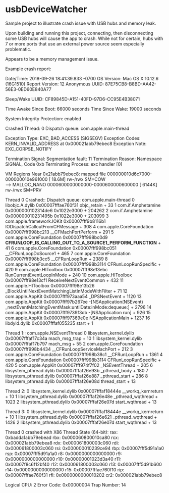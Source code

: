 # usbDeviceWatcher
Sample project to illustrate crash issue with USB hubs and memory leak.


Upon building and running this project, connecting, then disconnecting some USB hubs will cause the app to crash. While not for certain, hubs with 7 or more ports that use an external power source seem especially problematic.

Appears to be a memory management issue.

Example crash report:

Date/Time: 2018-09-26 18:41:39.833 -0700
OS Version: Mac OS X 10.12.6 (16G1510)
Report Version: 12
Anonymous UUID: 87E75CB8-B8BD-AA42-56E3-0ED60E840A77

Sleep/Wake UUID: CF89845D-A151-40FD-97D6-CC95E4B38071

Time Awake Since Boot: 66000 seconds
Time Since Wake: 19000 seconds

System Integrity Protection: enabled

Crashed Thread: 0 Dispatch queue: com.apple.main-thread

Exception Type: EXC_BAD_ACCESS (SIGSEGV)
Exception Codes: KERN_INVALID_ADDRESS at 0x000021abb79ebec8
Exception Note: EXC_CORPSE_NOTIFY

Termination Signal: Segmentation fault: 11
Termination Reason: Namespace SIGNAL, Code 0xb
Terminating Process: exc handler [0]

VM Regions Near 0x21abb79ebec8:
    mapped file 000000010d6c7000-000000010e961000 [ 18.6M] rw-/rwx SM=COW  
--> 
    MALLOC_NANO 0000600000000000-0000600000600000 [ 6144K] rw-/rwx SM=PRV  

Thread 0 Crashed:: Dispatch queue: com.apple.main-thread
0 libobjc.A.dylib 0x00007fffae760f31 objc_retain + 33
1 com.if.Amphetamine 0x0000000102314de6 0x1022e3000 + 204262
2 com.if.Amphetamine 0x000000010231495b 0x1022e3000 + 203099
3 com.apple.framework.IOKit 0x00007fff9b8116b1 IODispatchCalloutFromCFMessage + 308
4 com.apple.CoreFoundation 0x00007fff998bc213 __CFMachPortPerform + 291
5 com.apple.CoreFoundation 0x00007fff998bc0d9 __CFRUNLOOP_IS_CALLING_OUT_TO_A_SOURCE1_PERFORM_FUNCTION__ + 41
6 com.apple.CoreFoundation 0x00007fff998bc051 __CFRunLoopDoSource1 + 465
7 com.apple.CoreFoundation 0x00007fff998b3cc5 __CFRunLoopRun + 2389
8 com.apple.CoreFoundation 0x00007fff998b3114 CFRunLoopRunSpecific + 420
9 com.apple.HIToolbox 0x00007fff98e13ebc RunCurrentEventLoopInMode + 240
10 com.apple.HIToolbox 0x00007fff98e13cf1 ReceiveNextEventCommon + 432
11 com.apple.HIToolbox 0x00007fff98e13b26 _BlockUntilNextEventMatchingListInModeWithFilter + 71
12 com.apple.AppKit 0x00007fff973aaa54 _DPSNextEvent + 1120
13 com.apple.AppKit 0x00007fff97b267ee -[NSApplication(NSEvent) _nextEventMatchingEventMask:untilDate:inMode:dequeue:] + 2796
14 com.apple.AppKit 0x00007fff9739f3db -[NSApplication run] + 926
15 com.apple.AppKit 0x00007fff97369e0e NSApplicationMain + 1237
16 libdyld.dylib 0x00007fffaf055235 start + 1

Thread 1:: com.apple.NSEventThread
0 libsystem_kernel.dylib 0x00007fffaf17c34a mach_msg_trap + 10
1 libsystem_kernel.dylib 0x00007fffaf17b797 mach_msg + 55
2 com.apple.CoreFoundation 0x00007fff998b4434 __CFRunLoopServiceMachPort + 212
3 com.apple.CoreFoundation 0x00007fff998b38c1 __CFRunLoopRun + 1361
4 com.apple.CoreFoundation 0x00007fff998b3114 CFRunLoopRunSpecific + 420
5 com.apple.AppKit 0x00007fff974f7f02 _NSEventThread + 205
6 libsystem_pthread.dylib 0x00007fffaf26e93b _pthread_body + 180
7 libsystem_pthread.dylib 0x00007fffaf26e887 _pthread_start + 286
8 libsystem_pthread.dylib 0x00007fffaf26e08d thread_start + 13

Thread 2:
0 libsystem_kernel.dylib 0x00007fffaf18444e __workq_kernreturn + 10
1 libsystem_pthread.dylib 0x00007fffaf26e48e _pthread_wqthread + 1023
2 libsystem_pthread.dylib 0x00007fffaf26e07d start_wqthread + 13

Thread 3:
0 libsystem_kernel.dylib 0x00007fffaf18444e __workq_kernreturn + 10
1 libsystem_pthread.dylib 0x00007fffaf26e621 _pthread_wqthread + 1426
2 libsystem_pthread.dylib 0x00007fffaf26e07d start_wqthread + 13

Thread 0 crashed with X86 Thread State (64-bit):
  rax: 0xbadda1abb79ebead rbx: 0x000060800010ca80 rcx: 0x000021abb79ebea8 rdx: 0x000061800003c060
  rdi: 0x000061800003c060 rsi: 0x000000010239ce94 rbp: 0x00007fff5d91a1a0 rsp: 0x00007fff5d91a1a0
   r8: 0x0000000000000000 r9: 0x0000000000000000 r10: 0x00000001023d3a40 r11: 0x00007f8c6f12bf40
  r12: 0x000061800003c060 r13: 0x00007fff5d91b600 r14: 0x0000000000000000 r15: 0x00007fffae760f10
  rip: 0x00007fffae760f31 rfl: 0x0000000000010202 cr2: 0x000021abb79ebec8
  
Logical CPU: 2
Error Code: 0x00000004
Trap Number: 14


